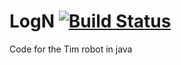 # LogN [![Build Status](https://travis-ci.org/2202Programming/LogN.svg?branch=master)](https://travis-ci.org/2202Programming/LogN)
Code for the Tim robot in java

